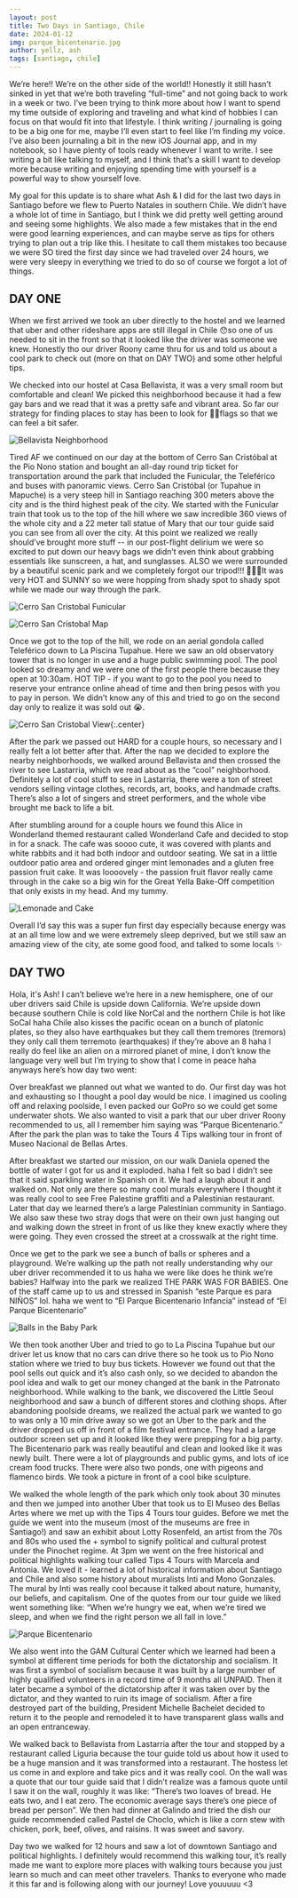 ```yaml
---
layout: post
title: Two Days in Santiago, Chile
date: 2024-01-12
img: parque_bicentenario.jpg
author: yellz, ash
tags: [santiago, chile]
---
```


We’re here!! We’re on the other side of the world!! Honestly it still hasn’t sinked in yet that we’re both traveling “full-time” and not going back to work in a week or two. I’ve been trying to think more about how I want to spend my time outside of exploring and traveling and what kind of hobbies I can focus on that would fit into that lifestyle. I think writing / journaling is going to be a big one for me, maybe I’ll even start to feel like I’m finding my voice. I’ve also been journaling a bit in the new iOS Journal app, and in my notebook, so I have plenty of tools ready whenever I want to write. I see writing a bit like talking to myself, and I think that’s a skill I want to develop more because writing and enjoying spending time with yourself is a powerful way to show yourself love.

My goal for this update is to share what Ash & I did for the last two days in Santiago before we flew to Puerto Natales in southern Chile. We didn’t have a whole lot of time in Santiago, but I think we did pretty well getting around and seeing some highlights. We also made a few mistakes that in the end were good learning experiences, and can maybe serve as tips for others trying to plan out a trip like this. I hesitate to call them mistakes too because we were SO tired the first day since we had traveled over 24 hours, we were very sleepy in everything we tried to do so of course we forgot a lot of things.

## DAY ONE

When we first arrived we took an uber directly to the hostel and we learned that uber and other rideshare apps are still illegal in Chile 😯so one of us needed to sit in the front so that it looked like the driver was someone we knew. Honestly tho our driver Roony came thru for us and told us about a cool park to check out (more on that on DAY TWO) and some other helpful tips.

We checked into our hostel at Casa Bellavista, it was a very small room but comfortable and clean! We picked this neighborhood because it had a few gay bars and we read that it was a pretty safe and vibrant area. So far our strategy for finding places to stay has been to look for 🏳️‍🌈flags so that we can feel a bit safer.

![Bellavista Neighborhood](/assets/img/bellavista_sign.jpg)

Tired AF we continued on our day at the bottom of Cerro San Cristóbal at the Pio Nono station and bought an all-day round trip ticket for transportation around the park that included the Funicular, the Teleférico and buses with panoramic views. Cerro San Cristóbal (or Tupahue in Mapuche) is a very steep hill in Santiago reaching 300 meters above the city and is the third highest peak of the city. We started with the Funicular train that took us to the top of the hill where we saw incredible 360 views of the whole city and a 22 meter tall statue of Mary that our tour guide said you can see from all over the city. At this point we realized we really should’ve brought more stuff -- in our post-flight delirium we were so excited to put down our heavy bags we didn’t even think about grabbing essentials like sunscreen, a hat, and sunglasses. ALSO we were surrounded by a beautiful scenic park and we completely forgot our tripod!!! 🤦🏻‍♀️It was very HOT and SUNNY so we were hopping from shady spot to shady spot while we made our way through the park.

![Cerro San Cristobal Funicular](/assets/img/funicular.jpg)

![Cerro San Cristobal Map](/assets/img/cerro_san_cristobal.jpg)

Once we got to the top of the hill, we rode on an aerial gondola called Teleférico down to La Piscina Tupahue. Here we saw an old observatory tower that is no longer in use and a huge public swimming pool. The pool looked so dreamy and we were one of the first people there because they open at 10:30am. HOT TIP - if you want to go to the pool you need to reserve your entrance online ahead of time and then bring pesos with you to pay in person. We didn’t know any of this and tried to go on the second day only to realize it was sold out 😭.

![Cerro San Cristobal View](/assets/img/cerro_san_cristobal_view.jpg){:.center}

After the park we passed out HARD for a couple hours, so necessary and I really felt a lot better after that. After the nap we decided to explore the nearby neighborhoods, we walked around Bellavista and then crossed the river to see Lastarria, which we read about as the “cool” neighborhood. Definitely a lot of cool stuff to see in Lastarria, there were a ton of street vendors selling vintage clothes, records, art, books, and handmade crafts. There’s also a lot of singers and street performers, and the whole vibe brought me back to life a bit.

After stumbling around for a couple hours we found this Alice in Wonderland themed restaurant called Wonderland Cafe and decided to stop in for a snack. The cafe was soooo cute, it was covered with plants and white rabbits and it had both indoor and outdoor seating. We sat in a little outdoor patio area and ordered ginger mint lemonades and a gluten free passion fruit cake. It was loooovely - the passion fruit flavor really came through in the cake so a big win for the Great Yella Bake-Off competition that only exists in my head. And my tummy.

![Lemonade and Cake](/assets/img/lemonade_cake.jpg)

Overall I’d say this was a super fun first day especially because energy was at an all time low and we were extremely sleep deprived, but we still saw an amazing view of the city, ate some good food, and talked to some locals ✨

## DAY TWO

Hola, it's Ash! I can’t believe we’re here in a new hemisphere, one of our uber drivers said Chile is upside down California. We’re upside down because southern Chile is cold like NorCal and the northern Chile is hot like SoCal haha Chile also kisses the pacific ocean on a bunch of platonic plates, so they also have earthquakes but they call them tremores (tremors) they only call them terremoto (earthquakes) if they’re above an 8 haha I really do feel like an alien on a mirrored planet of mine, I don’t know the language very well but I’m trying to show that I come in peace haha anyways here’s how day two went:

Over breakfast we planned out what we wanted to do. Our first day was hot and exhausting so I thought a pool day would be nice. I imagined us cooling off and relaxing poolside, I even packed our GoPro so we could get some underwater shots. We also wanted to visit a park that our uber driver Roony recommended to us, all I remember him saying was “Parque Bicentenario.” After the park the plan was to take the Tours 4 Tips walking tour in front of Museo Nacional de Bellas Artes.

After breakfast we started our mission, on our walk Daniela opened the bottle of water I got for us and it exploded. haha I felt so bad I didn’t see that it said sparkling water in Spanish on it. We had a laugh about it and walked on. Not only are there so many cool murals everywhere I thought it was really cool to see Free Palestine graffiti and a Palestinian restaurant. Later that day we learned there’s a large Palestinian community in Santiago. We also saw these two stray dogs that were on their own just hanging out and walking down the street in front of us like they knew exactly where they were going. They even crossed the street at a crosswalk at the right time.

Once we get to the park we see a bunch of balls or spheres and a playground. We’re walking up the path not really understanding why our uber driver recommended it to us haha we were like does he think we’re babies? Halfway into the park we realized THE PARK WAS FOR BABIES. One of the staff came up to us and stressed in Spanish “este Parque es para NIÑOS” lol. haha we went to “El Parque Bicentenario Infancia” instead of “El Parque Bicentenario”

![Balls in the Baby Park](/assets/img/balls_baby_park.jpg)

We then took another Uber and tried to go to La Piscina Tupahue but our driver let us know that no cars can drive there so he took us to Pio Nono station where we tried to buy bus tickets. However we found out that the pool sells out quick and it’s also cash only, so we decided to abandon the pool idea and walk to get our money changed at the bank in the Patronato neighborhood. While walking to the bank, we discovered the Little Seoul neighborhood and saw a bunch of different stores and clothing shops.
After abandoning poolside dreams, we realized the actual park we wanted to go to was only a 10 min drive away so we got an Uber to the park and the driver dropped us off in front of a film festival entrance. They had a large outdoor screen set up and it looked like they were prepping for a big party. The Bicentenario park was really beautiful and clean and looked like it was newly built. There were a lot of playgrounds and public gyms, and lots of ice cream food trucks. There were also two ponds, one with pigeons and flamenco birds. We took a picture in front of a cool bike sculpture.

We walked the whole length of the park which only took about 30 minutes and then we jumped into another Uber that took us to El Museo des Bellas Artes where we met up with the Tips 4 Tours tour guides. Before we met the guide we went into the museum (most of the museums are free in Santiago!) and saw an exhibit about Lotty Rosenfeld, an artist from the 70s and 80s who used the + symbol to signify political and cultural protest under the Pinochet regime.
At 3pm we went on the free historical and political highlights walking tour called Tips 4 Tours with Marcela and Antonia. We loved it - learned a lot of historical information about Santiago and Chile and also some history about muralists Inti and Mono Gonzales. The mural by Inti was really cool because it talked about nature, humanity, our beliefs, and capitalism. One of the quotes from our tour guide we liked went something like: “When we’re hungry we eat, when we’re tired we sleep, and when we find the right person we all fall in love.”

![Parque Bicentenario](/assets/img/bicentenario_pond.jpg)

We also went into the GAM Cultural Center which we learned had been a symbol at different time periods for both the dictatorship and socialism. It was first a symbol of socialism because it was built by a large number of highly qualified volunteers in a record time of 9 months all UNPAID. Then it later became a symbol of the dictatorship after it was taken over by the dictator, and they wanted to ruin its image of socialism. After a fire destroyed part of the building, President Michelle Bachelet decided to return it to the people and remodeled it to have transparent glass walls and an open entranceway.

We walked back to Bellavista from Lastarria after the tour and stopped by a restaurant called Liguria because the tour guide told us about how it used to be a huge mansion and it was transformed into a restaurant. The hostess let us come in and explore and take pics and it was really cool. On the wall was a quote that our tour guide said that I didn’t realize was a famous quote until I saw it on the wall, roughly it was like: “There’s two loaves of bread. He eats two, and I eat zero. The economic average says there’s one piece of bread per person”. We then had dinner at Galindo and tried the dish our guide recommended called Pastel de Choclo, which is like a corn stew with chicken, pork, beef, olives, and raisins. It was sweet and savory.

Day two we walked for 12 hours and saw a lot of downtown Santiago and political highlights. I definitely would recommend this walking tour, it’s really made me want to explore more places with walking tours because you just learn so much and can meet other travelers.
Thanks to everyone who made it this far and is following along with our journey! Love youuuuu <3
